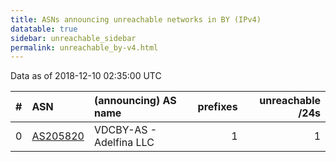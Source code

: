 ```yaml
---
title: ASNs announcing unreachable networks in BY (IPv4)
datatable: true
sidebar: unreachable_sidebar
permalink: unreachable_by-v4.html
---
```


Data as of 2018-12-10 02:35:00 UTC


<div class="datatable-begin"></div>

|   # | ASN                                      | (announcing) AS name    |   prefixes |   unreachable /24s |
|----:|:-----------------------------------------|:------------------------|-----------:|-------------------:|
|   0 | [AS205820](unreachable_AS205820-v4.html) | VDCBY-AS - Adelfina LLC |          1 |                  1 |

<div class="datatable-end"></div>